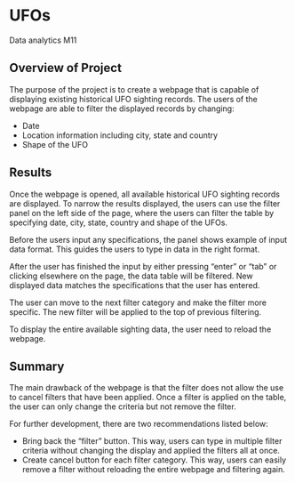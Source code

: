 # UFOs
Data analytics M11

## Overview of Project
The purpose of the project is to create a webpage that is capable of displaying existing historical UFO sighting records. The users of the webpage are able to filter the displayed records by changing:

-	Date
-	Location information including city, state and country
-	Shape of the UFO

## Results
Once the webpage is opened, all available historical UFO sighting records are displayed. To narrow the results displayed, the users can use the filter panel on the left side of the page, where the users can filter the table by specifying date, city, state, country and shape of the UFOs.

Before the users input any specifications, the panel shows example of input data format. This guides the users to type in data in the right format.

After the user has finished the input by either pressing “enter” or “tab” or clicking elsewhere on the page, the data table will be filtered. New displayed data matches the specifications that the user has entered.

The user can move to the next filter category and make the filter more specific. The new filter will be applied to the top of previous filtering.

To display the entire available sighting data, the user need to reload the webpage.

## Summary
The main drawback of the webpage is that the filter does not allow the use to cancel filters that have been applied. Once a filter is applied on the table, the user can only change the criteria but not remove the filter.

For further development, there are two recommendations listed below:

-	Bring back the “filter” button. This way, users can type in multiple filter criteria without changing the display and applied the filters all at once.
-	Create cancel button for each filter category. This way, users can easily remove a filter without reloading the entire webpage and filtering again.

